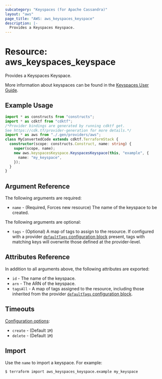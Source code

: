 ```yaml
---
subcategory: "Keyspaces (for Apache Cassandra)"
layout: "aws"
page_title: "AWS: aws_keyspaces_keyspace"
description: |-
  Provides a Keyspaces Keyspace.
---
```


# Resource: aws_keyspaces_keyspace

Provides a Keyspaces Keyspace.

More information about keyspaces can be found in the [Keyspaces User Guide](https://docs.aws.amazon.com/keyspaces/latest/devguide/what-is-keyspaces.html).

## Example Usage

```typescript
import * as constructs from "constructs";
import * as cdktf from "cdktf";
/*Provider bindings are generated by running cdktf get.
See https://cdk.tf/provider-generation for more details.*/
import * as aws from "./.gen/providers/aws";
class MyConvertedCode extends cdktf.TerraformStack {
  constructor(scope: constructs.Construct, name: string) {
    super(scope, name);
    new aws.keyspacesKeyspace.KeyspacesKeyspace(this, "example", {
      name: "my_keyspace",
    });
  }
}

```

## Argument Reference

The following arguments are required:

* `name` - (Required, Forces new resource) The name of the keyspace to be created.

The following arguments are optional:

* `tags` - (Optional) A map of tags to assign to the resource. If configured with a provider [`defaultTags` configuration block](https://registry.terraform.io/providers/hashicorp/aws/latest/docs#default_tags-configuration-block) present, tags with matching keys will overwrite those defined at the provider-level.

## Attributes Reference

In addition to all arguments above, the following attributes are exported:

* `id` - The name of the keyspace.
* `arn` - The ARN of the keyspace.
* `tagsAll` - A map of tags assigned to the resource, including those inherited from the provider [`defaultTags` configuration block](https://registry.terraform.io/providers/hashicorp/aws/latest/docs#default_tags-configuration-block).

## Timeouts

[Configuration options](https://developer.hashicorp.com/terraform/language/resources/syntax#operation-timeouts):

- `create` - (Default `1M`)
- `delete` - (Default `1M`)

## Import

Use the `name` to import a keyspace. For example:

```
$ terraform import aws_keyspaces_keyspace.example my_keyspace
```

<!-- cache-key: cdktf-0.17.0-pre.15 input-50e3806b02e67ef4fdd52fbcbd454085e05527214a366f51999f4df552c83ce9 -->